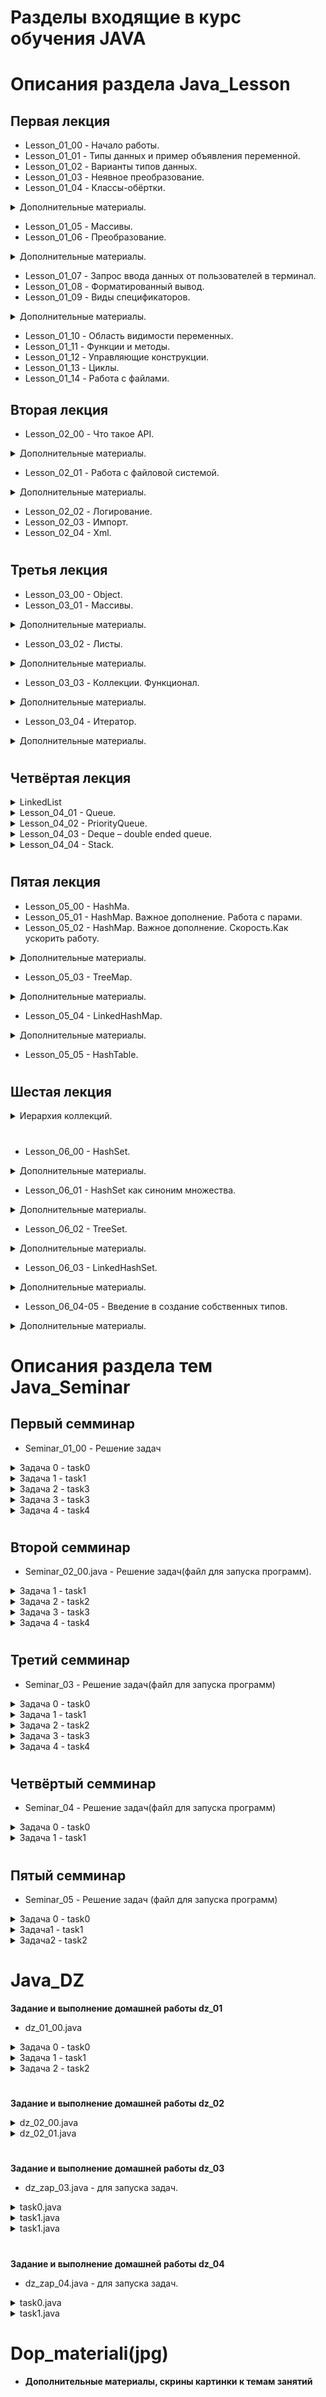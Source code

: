 # **Разделы входящие в курс обучения JAVA**
# Описания раздела Java_Lesson
## Первая лекция
* Lesson_01_00 - Начало работы.
* Lesson_01_01 - Типы данных и пример объявления переменной.
* Lesson_01_02 - Варианты типов данных.
* Lesson_01_03 - Неявное преобразование.
* Lesson_01_04 - Классы-обёртки.
<details>
<summary> Дополнительные материалы.</summary>

![Дополнительные материалы](Dop_materiali(jpg)/obert.jpg)
</details>

* Lesson_01_05 - Массивы.
* Lesson_01_06 - Преобразование.
<details>
<summary> Дополнительные материалы.</summary>

![Дополнительные материалы](Dop_materiali(jpg)/preobr.jpg)
</details>

* Lesson_01_07 - Запрос ввода данных от пользователей в терминал.
* Lesson_01_08 - Форматированный вывод.
* Lesson_01_09 - Виды спецификаторов.
<details>
<summary> Дополнительные материалы.</summary>

![Дополнительные материалы](Dop_materiali(jpg)/spec.jpg)
</details>

* Lesson_01_10 - Область видимости переменных.
* Lesson_01_11 - Функции и методы.
* Lesson_01_12 - Управляющие конструкции.
* Lesson_01_13 - Циклы.
* Lesson_01_14 - Работа с файлами.

## Вторая лекция
* Lesson_02_00 - Что такое API.

<details>
<summary> Дополнительные материалы.</summary>

![Дополнительные материалы](Dop_materiali(jpg)/str1.jpg)
</details>

* Lesson_02_01 - Работа с файловой системой.

<details>
<summary> Дополнительные материалы.</summary>

![Дополнительные материалы](Dop_materiali(jpg)/fail1.jpg)
</details>

* Lesson_02_02 - Логирование.
* Lesson_02_03 - Импорт.
* Lesson_02_04 - Xml.

#
## Третья лекция
* Lesson_03_00 - Object.
* Lesson_03_01 - Массивы.

<details>
<summary> Дополнительные материалы.</summary>

![Дополнительные материалы](Dop_materiali(jpg)/mas1.jpg)![](Dop_materiali(jpg)/mas2.jpg)![](Dop_materiali(jpg)/mas3.jpg)
![](Dop_materiali(jpg)/mas4.jpg)![](Dop_materiali(jpg)/mas5.jpg)![](Dop_materiali(jpg)/mas6.jpg)![](Dop_materiali(jpg)/mas7.jpg)![](Dop_materiali(jpg)/mas8.jpg)![](Dop_materiali(jpg)/mas9.jpg)![](Dop_materiali(jpg)/mas10.jpg)![](Dop_materiali(jpg)/mas11.jpg)![](Dop_materiali(jpg)/mas12.jpg)
</details>

* Lesson_03_02 - Листы.

<details>
<summary> Дополнительные материалы.</summary>

![Дополнительные материалы](Dop_materiali(jpg)/list1.jpg)![](Dop_materiali(jpg)/list2.jpg)
</details>

* Lesson_03_03 - Коллекции. Функционал.

<details>
<summary> Дополнительные материалы.</summary>

![Дополнительные материалы](Dop_materiali(jpg)/fun1.jpg)![](Dop_materiali(jpg)/fun2.jpg)
</details>

* Lesson_03_04 - Итератор.
<details>
<summary> Дополнительные материалы.</summary>

![Дополнительные материалы](Dop_materiali(jpg)/it.jpg)
</details>

#
## Четвёртая лекция

<details>
<summary>LinkedList</summary>

![Дополнительные материалы](Dop_materiali(jpg)/Llisst1.jpg)![](Dop_materiali(jpg)/Llisst2.jpg)![](Dop_materiali(jpg)/Llisst3.jpg)![](Dop_materiali(jpg)/Llisst4.jpg)![](Dop_materiali(jpg)/Llisst5.jpg)![](Dop_materiali(jpg)/Llisst6.jpg)![](Dop_materiali(jpg)/Llisst7.jpg)![](Dop_materiali(jpg)/Llisst8.jpg)![](Dop_materiali(jpg)/Llisst9.jpg)![](Dop_materiali(jpg)/Llisst10.jpg)![](Dop_materiali(jpg)/Llisst11.jpg)![](Dop_materiali(jpg)/Llisst12.jpg)![](Dop_materiali(jpg)/Llisst13.jpg)![](Dop_materiali(jpg)/Llisst14.jpg)![](Dop_materiali(jpg)/Llisst15.jpg)
</details>

<details>
<summary> Lesson_04_01 - Queue.</summary>

![Дополнительные материалы](Dop_materiali(jpg)/q1.jpg)![](Dop_materiali(jpg)/q2.jpg)![](Dop_materiali(jpg)/q3.jpg)![](Dop_materiali(jpg)/q4.jpg)![](Dop_materiali(jpg)/q5.jpg)![](Dop_materiali(jpg)/q6.jpg)
</details>

<details>
<summary> Lesson_04_02 - PriorityQueue.</summary>

</details>

<details>
<summary> Lesson_04_03 - Deque – double ended queue.</summary>

</details>

<details>
<summary> Lesson_04_04 - Stack.</summary>

![Дополнительные материалы](Dop_materiali(jpg)/st.jpg)
</details>

#
## Пятая лекция
* Lesson_05_00 - HashMa.
* Lesson_05_01 - HashMap. Важное дополнение.
Работа с парами.
* Lesson_05_02 - HashMap. Важное дополнение. Скорость.Как ускорить работу.

<details>
<summary> Дополнительные материалы.</summary>

![Дополнительные материалы](Dop_materiali(jpg)/hm1.jpg)![](Dop_materiali(jpg)/hm2.jpg)![](Dop_materiali(jpg)/hm3.jpg)![](Dop_materiali(jpg)/hm4.jpg)![](Dop_materiali(jpg)/hm5.jpg)![](Dop_materiali(jpg)/hm6.jpg)![](Dop_materiali(jpg)/hm7.jpg)![](Dop_materiali(jpg)/hm8.jpg)![](Dop_materiali(jpg)/hm9.jpg)![](Dop_materiali(jpg)/hm10.jpg)![](Dop_materiali(jpg)/hm11.jpg)![](Dop_materiali(jpg)/hm12.jpg)![](Dop_materiali(jpg)/hm13.jpg)
</details>

* Lesson_05_03 - TreeMap.

<details>
<summary> Дополнительные материалы.</summary>

![Дополнительные материалы](Dop_materiali(jpg)/tm1.jpg)![](Dop_materiali(jpg)/tm2.jpg)![](Dop_materiali(jpg)/tm3.jpg)!
</details>

* Lesson_05_04 - LinkedHashMap.

<details>
<summary> Дополнительные материалы.</summary>

![Дополнительные материалы](Dop_materiali(jpg)/lm1.jpg)
</details>

* Lesson_05_05 - HashTable.

#
## Шестая лекция

<details>
<summary>Иерархия коллекций.</summary>

![Дополнительные материалы](Dop_materiali(jpg)/set0.jpg)
</details>

#
* Lesson_06_00 - HashSet.

<details>
<summary> Дополнительные материалы.</summary>

![Дополнительные материалы](Dop_materiali(jpg)/hset0.jpg)
</details>

* Lesson_06_01 - HashSet как синоним множества.

<details>
<summary> Дополнительные материалы.</summary>

![Дополнительные материалы](Dop_materiali(jpg)/hset1.jpg)
</details>

* Lesson_06_02 - TreeSet.

<details>
<summary> Дополнительные материалы.</summary>

![Дополнительные материалы](Dop_materiali(jpg)/tset1.jpg)![Дополнительные материалы](Dop_materiali(jpg)/tset2.jpg)
</details>

* Lesson_06_03 - LinkedHashSet.

<details>
<summary> Дополнительные материалы.</summary>

![Дополнительные материалы](Dop_materiali(jpg)/lset1.jpg)
</details>

* Lesson_06_04-05 - Введение в создание собственных типов.

<details>
<summary> Дополнительные материалы.</summary>

![Дополнительные материалы](Dop_materiali(jpg)/vset1.jpg)![Дополнительные материалы](Dop_materiali(jpg)/vset2.jpg)
</details>


#
# Описания раздела тем Java_Seminar
## Первый семминар
* Seminar_01_00 - Решение задач

<details>
<summary> 
Задача 0 - task0
</summary>
Написать программу, которая запросит пользователя ввести <Имя> в консоли. 
Получит введенную строку и выведет в консоль сообщение “Привет, <Имя>!”
</details> 

<details>
<summary> 
Задача 1 - task1
</summary>
В консоли запросить имя пользователя. 
В зависимости от текущего времени, вывести приветствие вида 
"Доброе утро, <Имя>!", если время от 05:00 до 11:59
"Добрый день, <Имя>!", если время от 12:00 до 17:59;
"Добрый вечер, <Имя>!", если время от 18:00 до 22:59;
"Доброй ночи, <Имя>!", если время от 23:00 до 4:59 “Привет, <Имя>!”
</details>

<details>
<summary> 
Задача 2 - task3
</summary>
Дан массив двоичных чисел, например [1,1,0,1,1,1], 
вывести максимальное количество подряд идущих 1.
</details>

<details>
<summary> 
Задача 3 - task3
</summary>
Дан массив nums = [3,2,2,3] и число val = 3. 
Если в массиве есть числа, равные заданному, 
нужно перенести эти элементы в конец массива. 
Таким образом, первые несколько (или все) 
элементов массива должны быть отличны от заданного, а остальные - равны ему.
</details>

<details>
<summary> 
Задача 4 - task4
</summary>
Напишите метод, который находит самую длинную строку общего префикса среди массива строк.
Если общего префикса нет, вернуть пустую строку "".
</details>

#
## Второй семминар
* Seminar_02_00.java - Решение задач(файл для запуска программ).

<details>
<summary> 
Задача 1 - task1
</summary>
Дано четное число N (>0) и символы c1 и c2.
Написать метод, который вернет строку длины N, которая
состоит из чередующихся символов c1 и c2, начиная с c1.
</details> 

<details>
<summary> 
Задача 2 - task2
</summary>
Напишите метод, который сжимает строку.
Пример: вход aaaabbbcdd.
</details>

<details>
<summary> 
Задача 3 - task3
</summary>
Напишите метод, который составит строку, состоящую из 100
повторений слова TEST и метод, который запишет эту строку в
простой текстовый файл, обработайте исключения.
</details>

<details>
<summary> 
Задача 4 - task4
</summary>
Напишите метод, который вернет содержимое текущей папки в виде
массива строк.
📌 Напишите метод, который запишет массив, возвращенный предыдущим
методом в файл.
📌 Обработайте ошибки с помощью try-catch конструкции. В случае
возникновения исключения, оно должно записаться в лог-файл.
📌 А также Напишите метод, который определит тип (расширение) файлов из
текущей папки и выведет в консоль результат вида
1 Расширение файла: txt
2 Расширение файла: pdf
3 Расширение файла:
4 Расширение файла: jpg
</details>

#
## Третий семминар
* Seminar_03 - Решение задач(файл для запуска программ)

<details>
<summary> 
Задача 0 - task0
</summary>
Даны следующие строки, cравнить их с помощью == и
метода equals() класса Object
String s1 = "hello";
String s2 = "hello";
String s3 = s1;
String s4 = "h" + "e" + "l" + "l" + "o";
String s5 = new String("hello");
String s6 = new String(new char[]{'h', 'e', 'l', 'l', 'o'});
</details>

<details>
<summary> 
Задача 1 - task1
</summary>
Заполнить список десятью случайными числами.
Отсортировать список методом sort() и вывести его на
экран.
</details>

<details>
<summary> 
Задача 2 - task2
</summary>
Заполнить список названиями планет Солнечной
системы в произвольном порядке с повторениями.
Вывести название каждой планеты и количество его
повторений в списке.
</details>

<details>
<summary> 
Задача 3 - task3
</summary>
Создать список типа ArrayList<String>.
Поместить в него как строки, так и целые числа.
Пройти по списку, найти и удалить целые числа.
</details>

<details>
<summary> 
Задача 4 - task4
</summary>
Каталог товаров книжного магазина сохранен в виде двумерного
списка List<ArrayList<String>> так, что на 0й позиции каждого
внутреннего списка содержится название жанра, а на остальных
позициях - названия книг. Напишите метод для заполнения данной
структуры.
</details>

#
## Четвёртый семминар
* Seminar_04 - Решение задач(файл для запуска программ)

<details>
<summary> 
Задача 0 - task0
</summary>
1. Замерьте время, за которое в ArrayList добавятся 10000 элементов.
2. Замерьте время, за которое в LinkedList добавятся 10000 элементов.
Сравните с предыдущим.
</details>

<details>
<summary> 
Задача 1 - task1
</summary>

# Реализовать консольное приложение, которое:
1. Принимает от пользователя строку вида
text~num
2. Нужно рассплитить строку по ~, сохранить text в связный список на
позицию num.
3. Если введено print~num, выводит строку из позиции num в связном
списке и удаляет её из списка.
4. Принимает от пользователя и “запоминает” строки.
5. Если введено print, выводит строки так, чтобы последняя введенная
была первой в списке, а первая - последней.
6. Если введено revert, удаляет предыдущую введенную строку из памяти.
</details>

#
## Пятый семминар
* Seminar_05 - Решение задач (файл для запуска программ)

<details>
<summary> 
Задача 0 - task0
</summary>
Создать структуру для хранения Номеров паспортов и Фамилий сотрудников организации.
123456 Иванов
321456 Васильев
234561 Петрова
234432 Иванов
654321 Петрова
345678 Иванов
Вывести данные по сотрудникам с фамилией Иванов.
</details>

<details>
<summary> 
Задача1  - task1
</summary>

Написать программу, определяющую правильность расстановки скобок в выражении.
1. Пример: a+(d*3) - истина
2. Пример: [a+(1*3) - ложь
3. Пример: [6+(3*3)] - истина
4. Пример: {a}[+]{(d*3)} - истина
5. Пример: <{a}+{(d*3)}> - истина
6. Пример: {a+]}{(d*3)} - ложь.
</details>

<details>
<summary> 
Задача2  - task2
</summary>

Взять набор строк, например,
Мороз и солнце день чудесный Еще ты дремлешь друг прелестный Пора красавица проснись.
Написать метод, который отсортирует эти строки по длине с помощью TreeMap. 
Строки с одинаковой длиной не должны “потеряться”.
</details>


#
# Java_DZ
**Задание и выполнение домашней работы dz_01**
* dz_01_00.java
<details>
<summary> 
Задача 0 - task0
</summary>
Вычислить сумма чисел от 1 до n.
</details>

<details>
<summary> 
Задача 1 - task1
</summary>
Вывести все простые числа от 1 до 1000.
</details>

<details>
<summary> 
Задача 2 - task2
</summary>
Реализовать простой калькулятор.
</details>

#
**Задание и выполнение домашней работы dz_02**

<details>
<summary> 
dz_02_00.java
</summary>
Дана строка sql-запроса "select * from students where ". 
Сформируйте часть WHERE этого запроса, используя StringBuilder. 
Данные для фильтрации приведены ниже в виде json-строки.
Если значение null, то параметр не должен попадать в запрос.
Параметры для фильтрации: {"name":"Ivanov", "country":"Russia", "city":"Moscow", "age":"null"}.
</details>

<details>
<summary> 
dz_02_01.java
</summary>
Реализуйте алгоритм сортировки пузырьком числового массива, 
результат после каждой итерации запишите в лог-файл..
</details>

#
**Задание и выполнение домашней работы dz_03**
* dz_zap_03.java - для запуска задач.

<details>
<summary> 
task0.java
</summary>
Реализовать алгоритм сортировки слиянием.
</details>

<details>
<summary> 
task1.java
</summary>
Пусть дан произвольный список целых чисел, удалить из него четные числа.
</details>

<details>
<summary> 
task1.java
</summary>
Задан целочисленный список ArrayList. Найти минимальное, максимальное и среднее из этого списка.
</details>

#
**Задание и выполнение домашней работы dz_04**
* dz_zap_04.java - для запуска задач.

<details>
<summary> 
task0.java
</summary>

**Текст задачи:**
Реализовать консольное приложение, которое:

1. Принимает от пользователя строку вида text~num

1. Нужно рассплитить строку по ~, сохранить text в связный список на позицию num.
2. Если введено print~num, выводит строку из позиции num в связном списке и удаляет её из списка.

**Текст задачи:**
Реализовать консольное приложение, которое:

1. Принимает от пользователя и “запоминает” строки.
2. Если введено print, выводит строки так, чтобы последняя введенная была первой в списке, а первая - последней.
3. Если введено reverse, вывести список в обратном порядке.
</details>

<details>
<summary> 
task1.java
</summary>

Реализуйте очередь с помощью LinkedList со следующими методами:
1. enqueue() - помещает элемент в конец очереди, 
2. dequeue() - возвращает первый элемент из очереди и удаляет его, 
3. first() - возвращает первый элемент из очереди, не удаляя.
</details>




#
# Dop_materiali(jpg)
* **Дополнительные материалы, скрины картинки к темам занятий**

